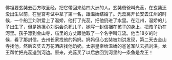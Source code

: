 佛祖要玄奘去西方取圣经，把它带回来给四大洲的人。玄奘爸爸叫光蕊，在玄奘还没出生以前，在皇宫考试中拿了第一名，跟温娇结婚了。光蕊离开长安去江州的时候，一个船工刘洪爱上了温娇，他打了光蕊，把他扔进了水里。在江州，温娇的儿子出生了，但是她担心刘洪会杀死儿子，她写一封信捆在孩子的身上，把孩子扔在河里。孩子漂到金山寺，庙里的方丈跟他取了一个名字叫江流。他当18岁的时候，看了那封信，去州长家找他的妈妈。妈妈但心玄奘被刘洪发现，第二天去金山寺找他。然后玄奘去万花酒店找他奶奶。太宗皇帝给温娇的爸爸军队去抓刘洪。龙王帮忙把光蕊送到河边。原来，光蕊买了以后放回到河里的一条鱼是龙王！

